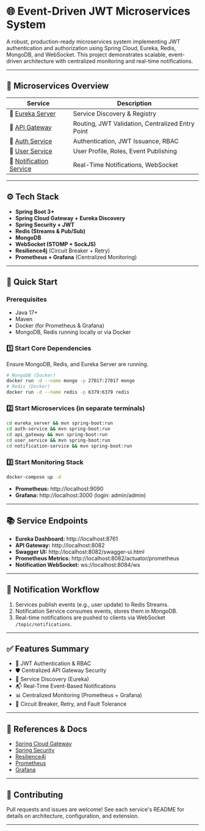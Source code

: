 # 🌐 Event-Driven JWT Microservices System

A robust, production-ready microservices system implementing JWT authentication and authorization using Spring Cloud, Eureka, Redis, MongoDB, and WebSocket. This project demonstrates scalable, event-driven architecture with centralized monitoring and real-time notifications.

---

## 🧩 Microservices Overview

| Service | Description |
|---------|-------------|
| 🧭 [Eureka Server](./eureka_server/README.md) | Service Discovery & Registry |
| 🚪 [API Gateway](./api_gateway/README.md) | Routing, JWT Validation, Centralized Entry Point |
| 🔐 [Auth Service](./auth-service/README.md) | Authentication, JWT Issuance, RBAC |
| 👤 [User Service](./user_service/README.md) | User Profile, Roles, Event Publishing |
| 🔔 [Notification Service](./notification-service/README.md) | Real-Time Notifications, WebSocket |

---

## ⚙️ Tech Stack
- **Spring Boot 3+**
- **Spring Cloud Gateway + Eureka Discovery**
- **Spring Security + JWT**
- **Redis (Streams & Pub/Sub)**
- **MongoDB**
- **WebSocket (STOMP + SockJS)**
- **Resilience4j** (Circuit Breaker + Retry)
- **Prometheus + Grafana** (Centralized Monitoring)

---

## 🚀 Quick Start

### Prerequisites
- Java 17+
- Maven
- Docker (for Prometheus & Grafana)
- MongoDB, Redis running locally or via Docker

### 1️⃣ Start Core Dependencies
Ensure MongoDB, Redis, and Eureka Server are running.

```bash
# MongoDB (Docker)
docker run -d --name mongo -p 27017:27017 mongo
# Redis (Docker)
docker run -d --name redis -p 6379:6379 redis
```

### 2️⃣ Start Microservices (in separate terminals)
```bash
cd eureka_server && mvn spring-boot:run
cd auth-service && mvn spring-boot:run
cd api_gateway && mvn spring-boot:run
cd user_service && mvn spring-boot:run
cd notification-service && mvn spring-boot:run
```

### 3️⃣ Start Monitoring Stack
```bash
docker-compose up -d
```
- **Prometheus:** http://localhost:9090
- **Grafana:** http://localhost:3000 (login: admin/admin)

---

## 📚 Service Endpoints
- **Eureka Dashboard:** http://localhost:8761
- **API Gateway:** http://localhost:8082
- **Swagger UI:** http://localhost:8082/swagger-ui.html
- **Prometheus Metrics:** http://localhost:8082/actuator/prometheus
- **Notification WebSocket:** ws://localhost:8084/ws

---

## 🔔 Notification Workflow
1. Services publish events (e.g., user update) to Redis Streams.
2. Notification Service consumes events, stores them in MongoDB.
3. Real-time notifications are pushed to clients via WebSocket `/topic/notifications`.

---

## ✅ Features Summary
- 🔐 JWT Authentication & RBAC
- 🛡️ Centralized API Gateway Security
- 🧭 Service Discovery (Eureka)
- 📬 Real-Time Event-Based Notifications
- 📊 Centralized Monitoring (Prometheus + Grafana)
- 🔄 Circuit Breaker, Retry, and Fault Tolerance

---

## 📝 References & Docs
- [Spring Cloud Gateway](https://docs.spring.io/spring-cloud-gateway/docs/current/reference/html/)
- [Spring Security](https://docs.spring.io/spring-security/site/docs/current/reference/html5/)
- [Resilience4j](https://resilience4j.readme.io/docs)
- [Prometheus](https://prometheus.io/docs/introduction/overview/)
- [Grafana](https://grafana.com/docs/)

---

## 🤝 Contributing
Pull requests and issues are welcome! See each service's README for details on architecture, configuration, and extension.

---
